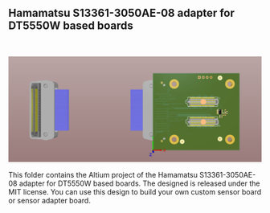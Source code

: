 ## Hamamatsu S13361-3050AE-08 adapter for DT5550W based boards

<br />
<p align="center">
    <img src="sensor_side.png">
</p>

This folder contains the Altium project of the Hamamatsu S13361-3050AE-08 adapter for DT5550W based boards. The designed is released under the MIT license.
You can use this design to build your own custom sensor board or sensor adapter board.